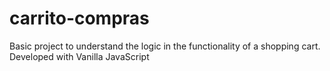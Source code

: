 # carrito-compras
Basic project to understand the logic in the functionality of a shopping cart. 
Developed with Vanilla JavaScript
